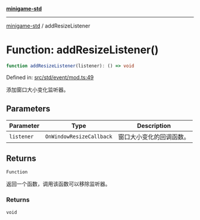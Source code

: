 [**minigame-std**](../README.md)

***

[minigame-std](../README.md) / addResizeListener

# Function: addResizeListener()

```ts
function addResizeListener(listener): () => void
```

Defined in: [src/std/event/mod.ts:49](https://github.com/JiangJie/minigame-std/blob/c702c23d8258d9dd96d873df515d0027c84fb302/src/std/event/mod.ts#L49)

添加窗口大小变化监听器。

## Parameters

| Parameter | Type | Description |
| ------ | ------ | ------ |
| `listener` | `OnWindowResizeCallback` | 窗口大小变化的回调函数。 |

## Returns

`Function`

返回一个函数，调用该函数可以移除监听器。

### Returns

`void`
